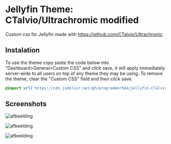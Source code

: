 # Jellyfin Theme: CTalvio/Ultrachromic modified

Custom css for Jellyfin made with https://github.com/CTalvio/Ultrachromic

## Instalation

To use the theme copy paste the code below into "Dashboard>General>Custom CSS" and click save, it will apply immediately server-wide to all users on top of any theme they may be using. To remove the theme, clear the "Custom CSS" field and then click save.

```css
@import url('https://cdn.jsdelivr.net/gh/programmer584/jellyfin-CTalvio-Ultrachromic-modified/jellyfin-CTalvio-Ultrachromic-modified.css');
```



## Screenshots




![afbeelding](https://github.com/programmer584/jellyfin-CTalvio-Ultrachromic-modified/assets/96943997/651d2d8d-7094-4034-8bc7-7ff1d81bc225)

![afbeelding](https://github.com/programmer584/jellyfin-CTalvio-Ultrachromic-modified/assets/96943997/b2731820-d64f-4871-9caa-1410eb7611e1)


![afbeelding](https://github.com/programmer584/jellyfin-CTalvio-Ultrachromic-modified/assets/96943997/74f6023a-5703-4ae2-8930-7d527fc5bb3b)
